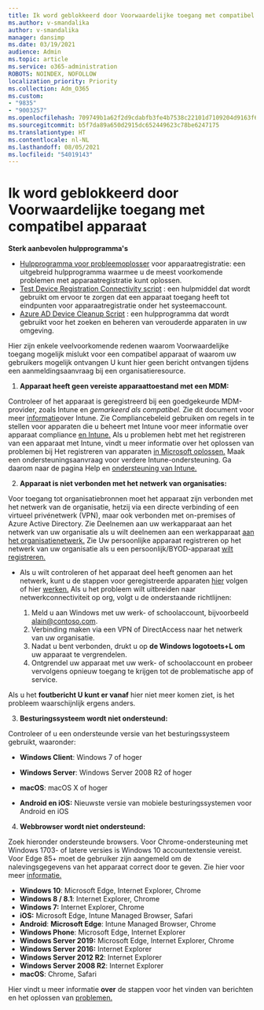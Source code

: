 ```yaml
---
title: Ik word geblokkeerd door Voorwaardelijke toegang met compatibel apparaat
ms.author: v-smandalika
author: v-smandalika
manager: dansimp
ms.date: 03/19/2021
audience: Admin
ms.topic: article
ms.service: o365-administration
ROBOTS: NOINDEX, NOFOLLOW
localization_priority: Priority
ms.collection: Adm_O365
ms.custom:
- "9835"
- "9003257"
ms.openlocfilehash: 709749b1a62f2d9cdabfb3fe4b7538c22101d7109204d9163f6059336b817bf8
ms.sourcegitcommit: b5f7da89a650d2915dc652449623c78be6247175
ms.translationtype: HT
ms.contentlocale: nl-NL
ms.lasthandoff: 08/05/2021
ms.locfileid: "54019143"
---
```

# <a name="im-getting-blocked-by-conditional-access-with-compliant-device"></a>Ik word geblokkeerd door Voorwaardelijke toegang met compatibel apparaat

**Sterk aanbevolen hulpprogramma's**

- [Hulpprogramma voor probleemoplosser](https://docs.microsoft.com/samples/azure-samples/dsregtool/dsregtool/) voor apparaatregistratie: een uitgebreid hulpprogramma waarmee u de meest voorkomende problemen met apparaatregistratie kunt oplossen.
- [Test Device Registration Connectivity script](https://docs.microsoft.com/samples/azure-samples/testdeviceregconnectivity/testdeviceregconnectivity/) : een hulpmiddel dat wordt gebruikt om ervoor te zorgen dat een apparaat toegang heeft tot eindpunten voor apparaatregistratie onder het systeemaccount.
- [Azure AD Device Cleanup Script](https://github.com/mzmaili/AzureADDeviceCleanup) : een hulpprogramma dat wordt gebruikt voor het zoeken en beheren van verouderde apparaten in uw omgeving.

Hier zijn enkele veelvoorkomende redenen waarom Voorwaardelijke toegang mogelijk mislukt  voor een compatibel apparaat of waarom uw gebruikers mogelijk ontvangen U kunt hier geen bericht ontvangen tijdens een aanmeldingsaanvraag bij een organisatieresource.

1. **Apparaat heeft geen vereiste apparaattoestand met een MDM:**

Controleer of het apparaat is geregistreerd bij een goedgekeurde MDM-provider, zoals Intune en *gemarkeerd als compatibel.* Zie dit document voor meer [informatie](https://docs.microsoft.com/mem/intune/enrollment/device-enrollment)over Intune. Zie Compliancebeleid gebruiken om regels in te stellen voor apparaten die u beheert met Intune voor meer informatie over apparaat compliance [en Intune.](https://docs.microsoft.com/mem/intune/protect/device-compliance-get-started) Als u problemen hebt met het registreren van een apparaat met Intune, vindt u meer informatie over het oplossen van problemen bij Het registreren van apparaten [in Microsoft oplossen.](https://docs.microsoft.com/troubleshoot/mem/intune/troubleshoot-device-enrollment-in-intune) Maak een ondersteuningsaanvraag voor verdere Intune-ondersteuning. Ga daarom naar de pagina Help en [ondersteuning van Intune.](https://endpoint.microsoft.com/#blade/Microsoft_Intune_DeviceSettings/SupportMenu/helpSupport)

2. **Apparaat is niet verbonden met het netwerk van organisaties:**

Voor toegang tot organisatiebronnen moet het apparaat zijn verbonden met het netwerk van de organisatie, hetzij via een directe verbinding of een virtueel privénetwerk (VPN), maar ook verbonden met on-premises of Azure Active Directory. Zie Deelnemen aan uw werkapparaat aan het netwerk van uw organisatie als u wilt deelnemen aan een werkapparaat [aan het organisatienetwerk.](https://docs.microsoft.com/azure/active-directory/user-help/user-help-join-device-on-network) Zie Uw persoonlijke apparaat registreren op het netwerk van uw organisatie als u een persoonlijk/BYOD-apparaat [wilt registreren.](https://docs.microsoft.com/azure/active-directory/user-help/user-help-register-device-on-network)

- Als u wilt controleren of het apparaat deel heeft genomen aan het netwerk, kunt u de stappen voor geregistreerde apparaten [hier](https://docs.microsoft.com/azure/active-directory/user-help/user-help-register-device-on-network#to-verify-that-youre-registered) volgen of hier [werken.](https://docs.microsoft.com/azure/active-directory/user-help/user-help-join-device-on-network#to-make-sure-youre-joined) Als u het probleem wilt uitbreiden naar netwerkconnectiviteit op org, volgt u de onderstaande richtlijnen:

    1. Meld u aan Windows met uw werk- of schoolaccount, bijvoorbeeld alain@contoso.com.
    2. Verbinding maken via een VPN of DirectAccess naar het netwerk van uw organisatie.
    3. Nadat u bent verbonden, drukt u op **de Windows logotoets+L om** uw apparaat te vergrendelen.
    4. Ontgrendel uw apparaat met uw werk- of schoolaccount en probeer vervolgens opnieuw toegang te krijgen tot de problematische app of service.

Als u het **foutbericht U kunt er vanaf** hier niet meer komen ziet, is het probleem waarschijnlijk ergens anders.

3. **Besturingssysteem wordt niet ondersteund:**

Controleer of u een ondersteunde versie van het besturingssysteem gebruikt, waaronder:

- **Windows Client**: Windows 7 of hoger

- **Windows Server**: Windows Server 2008 R2 of hoger

- **macOS**: macOS X of hoger

- **Android en iOS:** Nieuwste versie van mobiele besturingssystemen voor Android en iOS

4. **Webbrowser wordt niet ondersteund:**

Zoek hieronder ondersteunde browsers. Voor Chrome-ondersteuning met Windows 1703- of latere versies is Windows 10 accountextensie vereist. Voor Edge 85+ moet de gebruiker zijn aangemeld om de nalevingsgegevens van het apparaat correct door te geven. Zie hier voor meer [informatie.](https://docs.microsoft.com/azure/active-directory/conditional-access/concept-conditional-access-conditions#chrome-support)

- **Windows 10**: Microsoft Edge, Internet Explorer, Chrome
- **Windows 8 / 8.1**: Internet Explorer, Chrome
- **Windows 7:** Internet Explorer, Chrome
- **iOS:** Microsoft Edge, Intune Managed Browser, Safari
- **Android**: **Microsoft Edge**: Intune Managed Browser, Chrome
- **Windows Phone**: Microsoft Edge, Internet Explorer
- **Windows Server 2019:** Microsoft Edge, Internet Explorer, Chrome
- **Windows Server 2016:** Internet Explorer
- **Windows Server 2012 R2**: Internet Explorer
- **Windows Server 2008 R2**: Internet Explorer
- **macOS**: Chrome, Safari

Hier vindt u meer informatie **over** de stappen voor het vinden van berichten en het oplossen van [problemen.](https://docs.microsoft.com/azure/active-directory/user-help/user-help-device-remediation)
